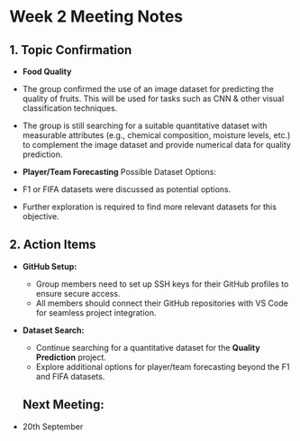 # Week 2 Meeting Notes

## 1. Topic Confirmation
- **Food Quality**
- The group confirmed the use of an image dataset for predicting the quality of fruits. This will be used for tasks such as CNN & other visual classification techniques.
- The group is still searching for a suitable quantitative dataset with measurable attributes (e.g., chemical composition, moisture levels, etc.) to complement the image dataset and provide numerical data for quality prediction.

- **Player/Team Forecasting**
Possible Dataset Options:
- F1 or FIFA datasets were discussed as potential options.
- Further exploration is required to find more relevant datasets for this objective.

## 2. Action Items
- **GitHub Setup:**
  - Group members need to set up SSH keys for their GitHub profiles to ensure secure access.
  - All members should connect their GitHub repositories with VS Code for seamless project integration.
- **Dataset Search:**
  - Continue searching for a quantitative dataset for the **Quality Prediction** project.
  - Explore additional options for player/team forecasting beyond the F1 and FIFA datasets.

  ## Next Meeting:
- 20th September